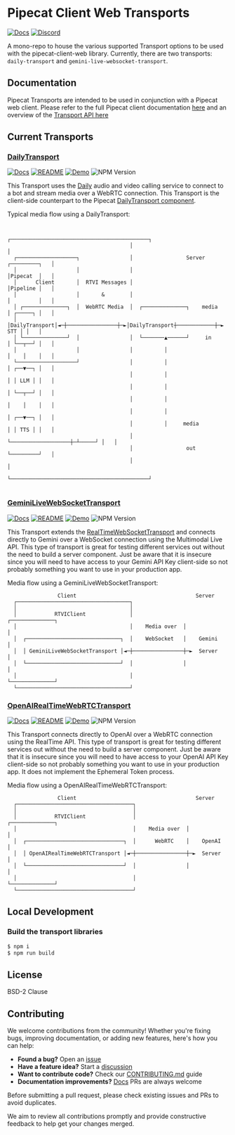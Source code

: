 # Pipecat Client Web Transports

[![Docs](https://img.shields.io/badge/Documentation-blue)](https://docs.pipecat.ai/client/reference/js/transports/transport)
[![Discord](https://img.shields.io/discord/1239284677165056021)](https://discord.gg/pipecat)

A mono-repo to house the various supported Transport options to be used with the pipecat-client-web library. Currently, there are two transports: `daily-transport` and `gemini-live-websocket-transport`.

## Documentation

Pipecat Transports are intended to be used in conjunction with a Pipecat web client. Please refer to the full Pipecat client documentation [here](https://docs.pipecat.ai/client/introduction) and an overview of the [Transport API here](https://docs.pipecat.ai/client/reference/js/transports/transport)

## Current Transports

### [DailyTransport](/transports/daily/README.md)

[![Docs](https://img.shields.io/badge/Documention-blue)](https://docs.pipecat.ai/client/reference/js/transports/daily)
[![README](https://img.shields.io/badge/README-goldenrod)](/transports/daily/README.md)
[![Demo](https://img.shields.io/badge/Demo-forestgreen)](https://github.com/pipecat-ai/pipecat/tree/main/examples/simple-chatbot)
![NPM Version](https://img.shields.io/npm/v/@pipecat-ai/daily-transport)

This Transport uses the [Daily](https://daily.co) audio and video calling service to connect to a bot and stream media over a WebRTC connection. This Transport is the client-side counterpart to the Pipecat [DailyTransport component](https://docs.pipecat.ai/server/services/transport/daily).

Typical media flow using a DailyTransport:
```
                                                                                       
                                       ┌────────────────────────────────────────────┐  
                                       │                                            │  
  ┌───────────────────┐                │                 Server       ┌─────────┐   │  
  │                   │                │                              │Pipecat  │   │  
  │      Client       │  RTVI Messages │                              │Pipeline │   │  
  │                   │       &        │                              │         │   │  
  │ ┌──────────────┐  │  WebRTC Media  │  ┌──────────────┐    media   │ ┌─────┐ │   │  
  │ │DailyTransport│◄─┼────────────────┼─►│DailyTransport┼────────────┼─► STT │ │   │  
  │ └──────────────┘  │                │  └───────▲──────┘     in     │ └──┬──┘ │   │  
  │                   │                │          │                   │    │    │   │  
  └───────────────────┘                │          │                   │ ┌──▼──┐ │   │  
                                       │          │                   │ │ LLM │ │   │  
                                       │          │                   │ └──┬──┘ │   │  
                                       │          │                   │    │    │   │  
                                       │          │                   │ ┌──▼──┐ │   │  
                                       │          │     media         │ │ TTS │ │   │  
                                       │          └───────────────────┼─┴─────┘ │   │  
                                       │                 out          └─────────┘   │  
                                       │                                            │  
                                       └────────────────────────────────────────────┘  
                                                                                       
```

### [GeminiLiveWebSocketTransport](transports/gemini-live-websocket-transport/README.md)
[![Docs](https://img.shields.io/badge/Documentation-blue)](https://docs.pipecat.ai/client/reference/js/transports/gemini)
[![README](https://img.shields.io/badge/README-goldenrod)](transports/gemini-live-websocket-transport/README.md)
[![Demo](https://img.shields.io/badge/Demo-forestgreen)](examples/directToLLMTransports/README.md)
![NPM Version](https://img.shields.io/npm/v/@pipecat-ai/gemini-live-websocket-transport)

This Transport extends the [RealTimeWebSocketTransport](transports/realtime-websocket-transport/README) and connects directly to Gemini over a WebSocket connection using the Multimodal Live API. This type of transport is great for testing different services out without the need to build a server component. Just be aware that it is insecure since you will need to have access to your Gemini API Key client-side so not probably something you want to use in your production app.

Media flow using a GeminiLiveWebSocketTransport:
```
                Client                                      Server        
  ┌────────────────────────────────────┐                                  
  │                                    │                                  
  │            RTVIClient              │                ┌──────────────┐  
  │                                    │    Media over  │              │  
  │  ┌──────────────────────────────┐  │    WebSocket   │    Gemini    │  
  │  │ GeminiLiveWebSocketTransport │◄─┼────────────────┼─►  Server    │  
  │  └──────────────────────────────┘  │                │              │  
  │                                    │                └──────────────┘  
  └────────────────────────────────────┘                                  
```

### [OpenAIRealTimeWebRTCTransport](transports/gemini-live-websocket-transport/README.md)
[![Docs](https://img.shields.io/badge/Documentation-blue)](https://docs.pipecat.ai/client/reference/js/transports/openai-webrtc)
[![README](https://img.shields.io/badge/README-goldenrod)](transports/openai-realtime-webrtc-transport/README.md)
[![Demo](https://img.shields.io/badge/Demo-forestgreen)](examples/directToLLMTransports/README.md)
![NPM Version](https://img.shields.io/npm/v/@pipecat-ai/openai-realtime-webrtc-transport)

This Transport connects directly to OpenAI over a WebRTC connection using the RealTime API. This type of transport is great for testing different services out without the need to build a server component. Just be aware that it is insecure since you will need to have access to your OpenAI API Key client-side so not probably something you want to use in your production app. It does not implement the Ephemeral Token process.

Media flow using a OpenAIRealTimeWebRTCTransport:
```
                Client                                      Server        
  ┌─────────────────────────────────────┐                                  
  │                                     │                                  
  │            RTVIClient               │                ┌──────────────┐  
  │                                     │    Media over  │              │  
  │  ┌───────────────────────────────┐  │      WebRTC    │    OpenAI    │  
  │  │ OpenAIRealTimeWebRTCTransport │◄─┼────────────────┼─►  Server    │  
  │  └───────────────────────────────┘  │                │              │  
  │                                     │                └──────────────┘  
  └─────────────────────────────────────┘                                  
```

## Local Development

### Build the transport libraries

```bash
$ npm i
$ npm run build
```

## License
BSD-2 Clause

## Contributing
We welcome contributions from the community! Whether you're fixing bugs, improving documentation, or adding new features, here's how you can help:

- **Found a bug?** Open an [issue](https://github.com/pipecat-ai/pipecat-client-web-transports/issues)
- **Have a feature idea?** Start a [discussion](https://discord.gg/pipecat)
- **Want to contribute code?** Check our [CONTRIBUTING.md](CONTRIBUTING.md) guide
- **Documentation improvements?** [Docs](https://github.com/pipecat-ai/docs) PRs are always welcome

Before submitting a pull request, please check existing issues and PRs to avoid duplicates.

We aim to review all contributions promptly and provide constructive feedback to help get your changes merged.